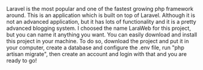 Laravel is the most popular and one of the fastest growing php framework around. This is an application which is built on top of Laravel. Although it is not an advanced application, but it has lots of functionality and it is a pretty advanced blogging system. I choosed the name LaraWeb for this project, but you can name it anything you want. You can easily download and install this project in your machine. To do so, download the project and put it in your computer, create a database and configure the .env file, run "php artisan migrate", then create an account and login with that and you are ready to go!
